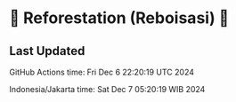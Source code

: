 
# 🌳 Reforestation (Reboisasi) 🌲

## Last Updated

GitHub Actions time: Fri Dec  6 22:20:19 UTC 2024

Indonesia/Jakarta time: Sat Dec  7 05:20:19 WIB 2024
